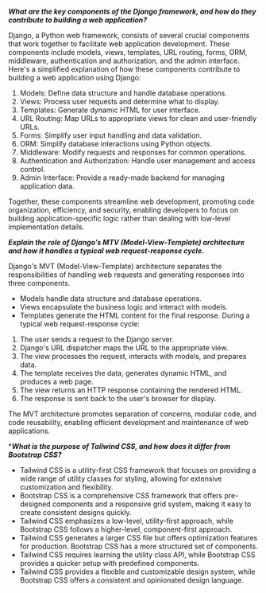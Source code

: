 **_What are the key components of the Django framework, and how do they contribute to building a web application?_**

Django, a Python web framework, consists of several crucial components that work together to facilitate web application development. These components include models, views, templates, URL routing, forms, ORM, middleware, authentication and authorization, and the admin interface. Here's a simplified explanation of how these components contribute to building a web application using Django:

1. Models: Define data structure and handle database operations.
2. Views: Process user requests and determine what to display.
3. Templates: Generate dynamic HTML for user interface.
4. URL Routing: Map URLs to appropriate views for clean and user-friendly URLs.
5. Forms: Simplify user input handling and data validation.
6. ORM: Simplify database interactions using Python objects.
7. Middleware: Modify requests and responses for common operations.
8. Authentication and Authorization: Handle user management and access control.
9. Admin Interface: Provide a ready-made backend for managing application data.

Together, these components streamline web development, promoting code organization, efficiency, and security, enabling developers to focus on building application-specific logic rather than dealing with low-level implementation details.

**_Explain the role of Django’s MTV (Model-View-Template) architecture and how it handles a typical web request-response cycle._**

Django's MVT (Model-View-Template) architecture separates the responsibilities of handling web requests and generating responses into three components.

- Models handle data structure and database operations.
- Views encapsulate the business logic and interact with models.
- Templates generate the HTML content for the final response.
During a typical web request-response cycle:

1. The user sends a request to the Django server.
2. Django's URL dispatcher maps the URL to the appropriate view.
3. The view processes the request, interacts with models, and prepares data.
4. The template receives the data, generates dynamic HTML, and produces a web page.
5. The view returns an HTTP response containing the rendered HTML.
6. The response is sent back to the user's browser for display.

The MVT architecture promotes separation of concerns, modular code, and code reusability, enabling efficient development and maintenance of web applications.


***_What is the purpose of Tailwind CSS, and how does it differ from Bootstrap CSS?_**

- Tailwind CSS is a utility-first CSS framework that focuses on providing a wide range of utility classes for styling, allowing for extensive customization and flexibility.
- Bootstrap CSS is a comprehensive CSS framework that offers pre-designed components and a responsive grid system, making it easy to create consistent designs quickly.
- Tailwind CSS emphasizes a low-level, utility-first approach, while Bootstrap CSS follows a higher-level, component-first approach.
- Tailwind CSS generates a larger CSS file but offers optimization features for production. Bootstrap CSS has a more structured set of components.
- Tailwind CSS requires learning the utility class API, while Bootstrap CSS provides a quicker setup with predefined components.
- Tailwind CSS provides a flexible and customizable design system, while Bootstrap CSS offers a consistent and opinionated design language.